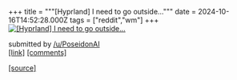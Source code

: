 +++
title = """[Hyprland] I need to go outside..."""
date = 2024-10-16T14:52:28.000Z
tags = ["reddit","wm"]
+++
[![[Hyprland] I need to go outside...](https://preview.redd.it/3j2yolubt4vd1.png?width=640&crop=smart&auto=webp&s=cbf06c2f89e896f4963508fd5187f49c1026b00e "[Hyprland] I need to go outside...")](https://www.reddit.com/r/unixporn/comments/1g519aq/hyprland_i_need_to_go_outside/)

submitted by [/u/PoseidonAI](https://www.reddit.com/user/PoseidonAI)  
[\[link\]](https://i.redd.it/3j2yolubt4vd1.png) [\[comments\]](https://www.reddit.com/r/unixporn/comments/1g519aq/hyprland_i_need_to_go_outside/)

[[source]](https://www.reddit.com/r/unixporn/comments/1g519aq/hyprland_i_need_to_go_outside/)
